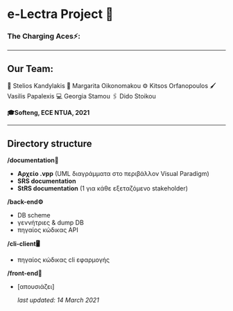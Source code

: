 # e-Lectra Project 🚙
### The Charging Aces⚡:
<hr>

## Our Team:
📃 Stelios    Kandylakis
🔐 Margarita   Oikonomakou
⚙ Kitsos      Orfanopoulos
🖌 Vasilis     Papalexis
💻 Georgia     Stamou
🖇 Dido        Stoikou

**🎓Softeng, ECE NTUA, 2021**

<hr>


## Directory structure

**/documentation📃**
- **Αρχείο .vpp** (UML διαγράμματα στο περιβάλλον Visual Paradigm)
- **SRS documentation**
- **StRS documentation** (1 για κάθε εξεταζόμενο stakeholder)


**/back-end⚙**
- DB scheme
- γεννήτριες & dump DB
- πηγαίος κώδικας API

**/cli-client🖥**
- πηγαίος κώδικας cli εφαρμογής

**/front-end📱**
- [απουσιάζει]





  *last updated: 14 March 2021*
